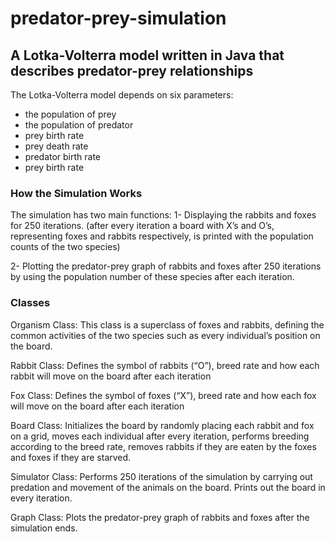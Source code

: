 # predator-prey-simulation
## A Lotka-Volterra model written in Java that describes predator-prey relationships

The Lotka-Volterra model depends on six parameters: 
* the population of prey
* the population of predator
* prey birth rate
* prey death rate
* predator birth rate
* prey birth rate

### How the Simulation Works

The simulation has two main functions:
1- Displaying the rabbits and foxes for 250 iterations. (after every iteration a board with X’s and O’s, representing foxes and rabbits respectively, is printed with the population counts of the two species)

2- Plotting the predator-prey graph of rabbits and foxes after 250 iterations by using the population number of these species after each iteration.

### Classes
Organism Class: This class is a superclass of foxes and rabbits, defining the common activities of the two species such as every individual’s position on the board.

Rabbit Class: Defines the symbol of rabbits (“O”), breed rate and how each rabbit will move on the board after each iteration

Fox Class: Defines the symbol of foxes (“X”), breed rate and how each fox will move on the board after each iteration

Board Class: Initializes the board by randomly placing each rabbit and fox on a grid, moves each individual after every iteration, performs breeding according to the breed rate, removes rabbits if they are eaten by the foxes and foxes if they are starved.

Simulator Class: Performs 250 iterations of the simulation by carrying out predation and movement of the animals on the board. Prints out the board in every iteration.

Graph Class: Plots the predator-prey graph of rabbits and foxes after the simulation ends.
